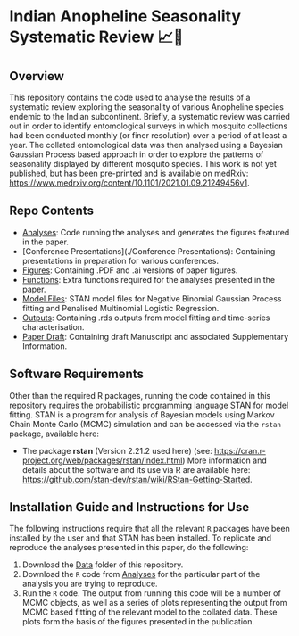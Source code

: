 # Indian Anopheline Seasonality Systematic Review 📈🦟

## Overview
This repository contains the code used to analyse the results of a systematic review exploring the seasonality of various Anopheline species endemic to the Indian subcontinent. Briefly, a systematic review was carried out in order to identify entomological surveys in which mosquito collections had been conducted monthly (or finer resolution) over a period of at least a year. The collated entomological data was then analysed using a Bayesian Gaussian Process based approach in order to explore the patterns of seasonality displayed by different mosquito species. This work is not yet published, but has been pre-printed and is available on medRxiv: https://www.medrxiv.org/content/10.1101/2021.01.09.21249456v1.

## Repo Contents
- [Analyses](./Analyses): Code running the analyses and generates the figures featured in the paper.
- [Conference Presentations](./Conference Presentations): Containing presentations in preparation for various conferences. 
- [Figures](./Figures): Containing .PDF and .ai versions of paper figures.
- [Functions](./Functions): Extra functions required for the analyses presented in the paper.
- [Model Files](./Model_Files): STAN model files for Negative Binomial Gaussian Process fitting and Penalised Multinomial Logistic Regression. 
- [Outputs](./Outputs): Containing .rds outputs from model fitting and time-series characterisation.
- [Paper Draft](./Paper_Draft): Containing draft Manuscript and associated Supplementary Information.

## Software Requirements
Other than the required R packages, running the code contained in this repository requires the  probabilistic programming language STAN for model fitting. STAN is a program for analysis of Bayesian models using Markov Chain Monte Carlo (MCMC) simulation and can be accessed via the `rstan` package, available here:
- The package **rstan** (Version 2.21.2 used here) (see: https://cran.r-project.org/web/packages/rstan/index.html)
More information and details about the software and its use via R are available here: https://github.com/stan-dev/rstan/wiki/RStan-Getting-Started.

## Installation Guide and Instructions for Use
The following instructions require that all the relevant `R` packages have been installed by the user and that STAN has been installed. To replicate and reproduce the analyses presented in this paper, do the following: 

1. Download the [Data](./Data) folder of this repository. 
2. Download the `R` code from  [Analyses](./Analyses) for the particular part of the analysis you are trying to reproduce. 
4. Run the `R` code. The output from running this code will be a number of MCMC objects, as well as a series of plots representing the output from MCMC based fitting of the relevant model to the collated data. These plots form the basis of the figures presented in the publication. 
